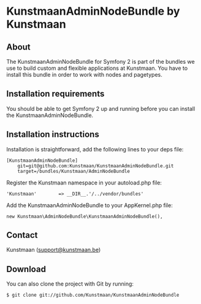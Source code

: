 KunstmaanAdminNodeBundle by Kunstmaan
=================================

About
-----
The KunstmaanAdminNodeBundle for Symfony 2 is part of the bundles we use to build custom and flexible applications at Kunstmaan.
You have to install this bundle in order to work with nodes and pagetypes.

Installation requirements
-------------------------
You should be able to get Symfony 2 up and running before you can install the KunstmaanAdminNodeBundle.

Installation instructions
-------------------------
Installation is straightforward, add the following lines to your deps file:

```
[KunstmaanAdminNodeBundle]
    git=git@github.com:Kunstmaan/KunstmaanAdminNodeBundle.git
    target=/bundles/Kunstmaan/AdminNodeBundle
```

Register the Kunstmaan namespace in your autoload.php file:

```
'Kunstmaan'        => __DIR__.'/../vendor/bundles'
```

Add the KunstmaanAdminNodeBundle to your AppKernel.php file:

```
new Kunstmaan\AdminNodeBundle\KunstmaanAdminNodeBundle(),
```

Contact
-------
Kunstmaan (support@kunstmaan.be)

Download
--------
You can also clone the project with Git by running:

```
$ git clone git://github.com/Kunstmaan/KunstmaanAdminNodeBundle
```